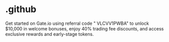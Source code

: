 # .github
Get started on Gate.io using referral code " VLCVV1PWBA" to unlock $10,000 in welcome bonuses, enjoy 40% trading fee discounts, and access exclusive rewards and early-stage tokens.
